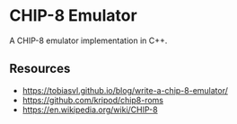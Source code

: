 # CHIP-8 Emulator
A CHIP-8 emulator implementation in C++.


## Resources
- https://tobiasvl.github.io/blog/write-a-chip-8-emulator/
- https://github.com/kripod/chip8-roms
- https://en.wikipedia.org/wiki/CHIP-8
